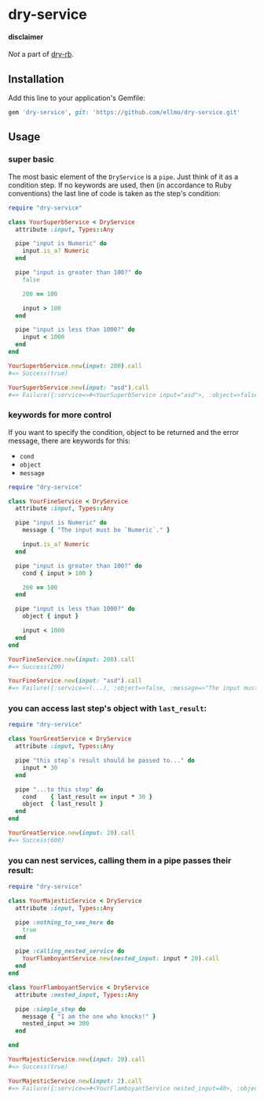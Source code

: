 [dryrb]: https://dry-rb.org

# dry-service

#### disclaimer
_Not_ a part of [dry-rb][dryrb].


## Installation

Add this line to your application's Gemfile:

```ruby
gem 'dry-service', git: 'https://github.com/ellmo/dry-service.git'
```

## Usage

### super basic

The most basic element of the `DryService` is a `pipe`.
Just think of it as a condition step. If no keywords are used, then (in accordance to Ruby
conventions) the last line of code is taken as the step's condition:

```ruby
require "dry-service"

class YourSuperbService < DryService
  attribute :input, Types::Any

  pipe "input is Numeric" do
    input.is_a? Numeric
  end

  pipe "input is greater than 100?" do
    false

    200 == 100

    input > 100
  end

  pipe "input is less than 1000?" do
    input < 1000
  end
end

YourSuperbService.new(input: 200).call
#=> Success(true)

YourSuperbService.new(input: "asd").call
#=> Failure({:service=>#<YourSuperbService input="asd">, :object=>false, :message=>nil})

```

### keywords for more control

If you want to specify the condition, object to be returned and the error message, there are
keywords for this:

* `cond`
* `object`
* `message`


```ruby
require "dry-service"

class YourFineService < DryService
  attribute :input, Types::Any

  pipe "input is Numeric" do
    message { "The input must be `Numeric`." }

    input.is_a? Numeric
  end

  pipe "input is greater than 100?" do
    cond { input > 100 }

    200 == 100
  end

  pipe "input is less than 1000?" do
    object { input }

    input < 1000
  end
end

YourFineService.new(input: 200).call
#=> Success(200)

YourFineService.new(input: "asd").call
#=> Failure({:service=>(...), :object=>false, :message=>"The input must be `Numeric`."})

```

### you can access last step's object with `last_result`:

```ruby
require "dry-service"

class YourGreatService < DryService
  attribute :input, Types::Any

  pipe "this step`s result should be passed to..." do
    input * 30
  end

  pipe "...to this step" do
    cond    { last_result == input * 30 }
    object  { last_result }
  end
end

YourGreatService.new(input: 20).call
#=> Success(600)
```

### you can nest services, calling them in a pipe passes their result:

```ruby
require "dry-service"

class YourMajesticService < DryService
  attribute :input, Types::Any

  pipe :nothing_to_see_here do
    true
  end

  pipe :calling_nested_service do
    YourFlamboyantService.new(nested_input: input * 20).call
  end
end

class YourFlamboyantService < DryService
  attribute :nested_input, Types::Any

  pipe :simple_step do
    message { "I am the one who knocks!" }
    nested_input >= 300
  end

end

YourMajesticService.new(input: 20).call
#=> Success(true)

YourMajesticService.new(input: 2).call
#=> Failure({:service=>#<YourFlamboyantService nested_input=40>, :object=>false, :message=>"I am the one who knocks!"})
```
